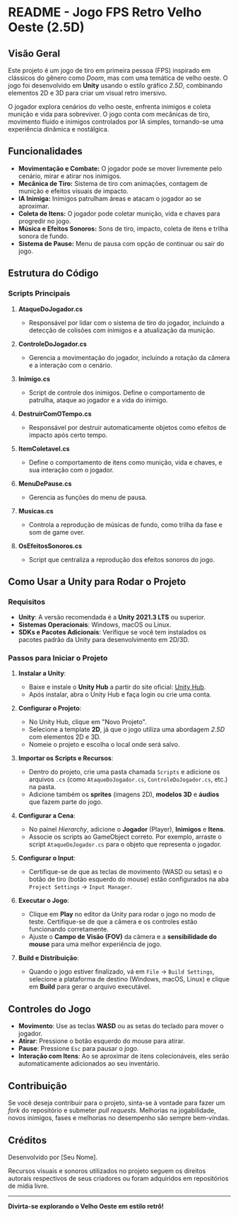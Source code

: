 # README - Jogo FPS Retro Velho Oeste (2.5D)

## Visão Geral

Este projeto é um jogo de tiro em primeira pessoa (FPS) inspirado em clássicos do gênero como *Doom*, mas com uma temática de velho oeste. O jogo foi desenvolvido em **Unity** usando o estilo gráfico *2.5D*, combinando elementos 2D e 3D para criar um visual retro imersivo.

O jogador explora cenários do velho oeste, enfrenta inimigos e coleta munição e vida para sobreviver. O jogo conta com mecânicas de tiro, movimento fluido e inimigos controlados por IA simples, tornando-se uma experiência dinâmica e nostálgica.

## Funcionalidades

- **Movimentação e Combate:** O jogador pode se mover livremente pelo cenário, mirar e atirar nos inimigos.
- **Mecânica de Tiro:** Sistema de tiro com animações, contagem de munição e efeitos visuais de impacto.
- **IA Inimiga:** Inimigos patrulham áreas e atacam o jogador ao se aproximar.
- **Coleta de Itens:** O jogador pode coletar munição, vida e chaves para progredir no jogo.
- **Música e Efeitos Sonoros:** Sons de tiro, impacto, coleta de itens e trilha sonora de fundo.
- **Sistema de Pause:** Menu de pausa com opção de continuar ou sair do jogo.

## Estrutura do Código

### **Scripts Principais**

1. **AtaqueDoJogador.cs**
   - Responsável por lidar com o sistema de tiro do jogador, incluindo a detecção de colisões com inimigos e a atualização da munição.
   
2. **ControleDoJogador.cs**
   - Gerencia a movimentação do jogador, incluindo a rotação da câmera e a interação com o cenário.

3. **Inimigo.cs**
   - Script de controle dos inimigos. Define o comportamento de patrulha, ataque ao jogador e a vida do inimigo.

4. **DestruirComOTempo.cs**
   - Responsável por destruir automaticamente objetos como efeitos de impacto após certo tempo.

5. **ItemColetavel.cs**
   - Define o comportamento de itens como munição, vida e chaves, e sua interação com o jogador.

6. **MenuDePause.cs**
   - Gerencia as funções do menu de pausa.

7. **Musicas.cs**
   - Controla a reprodução de músicas de fundo, como trilha da fase e som de game over.

8. **OsEfeitosSonoros.cs**
   - Script que centraliza a reprodução dos efeitos sonoros do jogo.

## Como Usar a Unity para Rodar o Projeto

### Requisitos

- **Unity**: A versão recomendada é a **Unity 2021.3 LTS** ou superior.
- **Sistemas Operacionais**: Windows, macOS ou Linux.
- **SDKs e Pacotes Adicionais**: Verifique se você tem instalados os pacotes padrão da Unity para desenvolvimento em 2D/3D.

### Passos para Iniciar o Projeto

1. **Instalar a Unity**:
   - Baixe e instale o **Unity Hub** a partir do site oficial: [Unity Hub](https://unity.com/pt/download).
   - Após instalar, abra o Unity Hub e faça login ou crie uma conta.

2. **Configurar o Projeto**:
   - No Unity Hub, clique em "Novo Projeto".
   - Selecione a template **2D**, já que o jogo utiliza uma abordagem *2.5D* com elementos 2D e 3D.
   - Nomeie o projeto e escolha o local onde será salvo.

3. **Importar os Scripts e Recursos**:
   - Dentro do projeto, crie uma pasta chamada `Scripts` e adicione os arquivos `.cs` (como `AtaqueDoJogador.cs`, `ControleDoJogador.cs`, etc.) na pasta.
   - Adicione também os **sprites** (imagens 2D), **modelos 3D** e **áudios** que fazem parte do jogo.

4. **Configurar a Cena**:
   - No painel *Hierarchy*, adicione o **Jogador** (Player), **Inimigos** e **Itens**.
   - Associe os scripts ao GameObject correto. Por exemplo, arraste o script `AtaqueDoJogador.cs` para o objeto que representa o jogador.

5. **Configurar o Input**:
   - Certifique-se de que as teclas de movimento (WASD ou setas) e o botão de tiro (botão esquerdo do mouse) estão configurados na aba `Project Settings` -> `Input Manager`.

6. **Executar o Jogo**:
   - Clique em **Play** no editor da Unity para rodar o jogo no modo de teste. Certifique-se de que a câmera e os controles estão funcionando corretamente.
   - Ajuste o **Campo de Visão (FOV)** da câmera e a **sensibilidade do mouse** para uma melhor experiência de jogo.

7. **Build e Distribuição**:
   - Quando o jogo estiver finalizado, vá em `File` -> `Build Settings`, selecione a plataforma de destino (Windows, macOS, Linux) e clique em **Build** para gerar o arquivo executável.

## Controles do Jogo

- **Movimento**: Use as teclas **WASD** ou as setas do teclado para mover o jogador.
- **Atirar**: Pressione o botão esquerdo do mouse para atirar.
- **Pause**: Pressione `Esc` para pausar o jogo.
- **Interação com Itens**: Ao se aproximar de itens colecionáveis, eles serão automaticamente adicionados ao seu inventário.

## Contribuição

Se você deseja contribuir para o projeto, sinta-se à vontade para fazer um *fork* do repositório e submeter *pull requests*. Melhorias na jogabilidade, novos inimigos, fases e melhorias no desempenho são sempre bem-vindas.

## Créditos

Desenvolvido por [Seu Nome]. 

Recursos visuais e sonoros utilizados no projeto seguem os direitos autorais respectivos de seus criadores ou foram adquiridos em repositórios de mídia livre.

---

**Divirta-se explorando o Velho Oeste em estilo retrô!**
